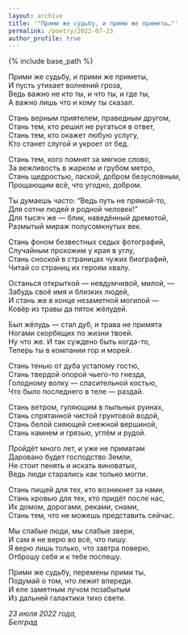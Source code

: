 ```yaml
---
layout: archive
title: '"Прими же судьбу, и прими же приметы…"'
permalink: /poetry/2022-07-23
author_profile: true
---
```


{% include base_path %}

Прими же судьбу, и прими же приметы, <br>
И пусть утихает волнений гроза, <br>
Ведь важно не кто ты, и что ты, и где ты, <br>
А важно лишь что и кому ты сказал. <br>

Стань верным приятелем, праведным другом, <br>
Стань тем, кто решил не ругаться в ответ, <br>
Стань тем, кто окажет любую услугу, <br>
Кто станет слугой и укроет от бед. <br>

Стань тем, кого помнят за мягкое слово, <br>
За вежливость в жарком и грубом метро, <br>
Стань щедростью, лаской, добром безусловным, <br>
Прощающим всё, что угодно, добром. <br>

Ты думаешь часто: “Ведь путь не прямой-то, <br>
Для сотни людей я родной человек!” <br>
Для тысяч же — блик, наведённый дремотой, <br>
Размытый мираж полусомкнутых век. <br>

Стань фоном безвестных седых фотографий, <br>
Случайным прохожим у края в углу, <br>
Стань сноской в страницах чужих биографий, <br>
Читай со страниц их героям хвалу. <br>

Останься открыткой — невдумчивой, милой, — <br>
Забудь своё имя и близких людей, <br>
И стань же в конце незаметной могилой — <br>
Ковёр из травы да пяток жёлудей. <br>

Был жёлудь — стал дуб, и трава не примята <br>
Ногами скорбящих по жизни твоей. <br>
Ну что же. И так суждено быть когда-то, <br>
Теперь ты в компании гор и морей. <br>

Стань тенью от дуба усталому гостю, <br>
Стань твердой опорой чьего-то гнезда, <br>
Голодному волку — спасительной костью, <br>
Что было последнего в теле — раздай. <br>

Стань ветром, гуляющим в пыльных руинах, <br>
Стань спрятанной чистой грунтовой водой, <br>
Стань белой сияющей снежной вершиной, <br>
Стань камнем и грязью, углём и рудой. <br>

Пройдёт много лет, и уже не приматам <br>
Даровано будет господство Земли, <br>
Не стоит пенять и искать виноватых, <br>
Ведь люди старались как только могли. <br>

Стань пищей для тех, кто возникнет за нами, <br>
Стань кровью для тех, кто придёт после нас, <br>
Их домом, дорогами, реками, снами, <br>
Стань тем, что не можешь представить сейчас. <br>

Мы слабые люди, мы слабые звери, <br>
И сам я не верю во всё, что пишу. <br>
Я верю лишь только, что завтра поверю, <br>
Отброшу себя и к тебе поспешу. <br>

Прими же судьбу, перемены прими ты, <br>
Подумай о том, что лежит впереди. <br>
И еле заметным лучом позабытым <br>
Из дальней галактики тихо свети. <br>

<i>23 июля 2022 года,</i> <br>
<i>Белград</i>